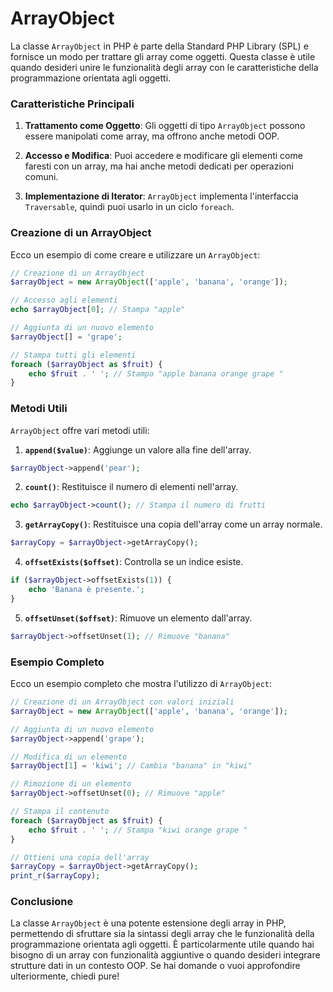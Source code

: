 # ArrayObject

La classe `ArrayObject` in PHP è parte della Standard PHP Library (SPL) e fornisce un modo per trattare gli array come oggetti. Questa classe è utile quando desideri unire le funzionalità degli array con le caratteristiche della programmazione orientata agli oggetti. 

### Caratteristiche Principali

1. **Trattamento come Oggetto**: Gli oggetti di tipo `ArrayObject` possono essere manipolati come array, ma offrono anche metodi OOP.

2. **Accesso e Modifica**: Puoi accedere e modificare gli elementi come faresti con un array, ma hai anche metodi dedicati per operazioni comuni.

3. **Implementazione di Iterator**: `ArrayObject` implementa l'interfaccia `Traversable`, quindi puoi usarlo in un ciclo `foreach`.

### Creazione di un ArrayObject

Ecco un esempio di come creare e utilizzare un `ArrayObject`:

```php
// Creazione di un ArrayObject
$arrayObject = new ArrayObject(['apple', 'banana', 'orange']);

// Accesso agli elementi
echo $arrayObject[0]; // Stampa "apple"

// Aggiunta di un nuovo elemento
$arrayObject[] = 'grape';

// Stampa tutti gli elementi
foreach ($arrayObject as $fruit) {
    echo $fruit . ' '; // Stampa "apple banana orange grape "
}
```

### Metodi Utili

`ArrayObject` offre vari metodi utili:

1. **`append($value)`**: Aggiunge un valore alla fine dell'array.

```php
$arrayObject->append('pear');
```

2. **`count()`**: Restituisce il numero di elementi nell'array.

```php
echo $arrayObject->count(); // Stampa il numero di frutti
```

3. **`getArrayCopy()`**: Restituisce una copia dell'array come un array normale.

```php
$arrayCopy = $arrayObject->getArrayCopy();
```

4. **`offsetExists($offset)`**: Controlla se un indice esiste.

```php
if ($arrayObject->offsetExists(1)) {
    echo 'Banana è presente.';
}
```

5. **`offsetUnset($offset)`**: Rimuove un elemento dall'array.

```php
$arrayObject->offsetUnset(1); // Rimuove "banana"
```

### Esempio Completo

Ecco un esempio completo che mostra l'utilizzo di `ArrayObject`:

```php
// Creazione di un ArrayObject con valori iniziali
$arrayObject = new ArrayObject(['apple', 'banana', 'orange']);

// Aggiunta di un nuovo elemento
$arrayObject->append('grape');

// Modifica di un elemento
$arrayObject[1] = 'kiwi'; // Cambia "banana" in "kiwi"

// Rimozione di un elemento
$arrayObject->offsetUnset(0); // Rimuove "apple"

// Stampa il contenuto
foreach ($arrayObject as $fruit) {
    echo $fruit . ' '; // Stampa "kiwi orange grape "
}

// Ottieni una copia dell'array
$arrayCopy = $arrayObject->getArrayCopy();
print_r($arrayCopy);
```

### Conclusione

La classe `ArrayObject` è una potente estensione degli array in PHP, permettendo di sfruttare sia la sintassi degli array che le funzionalità della programmazione orientata agli oggetti. È particolarmente utile quando hai bisogno di un array con funzionalità aggiuntive o quando desideri integrare strutture dati in un contesto OOP. Se hai domande o vuoi approfondire ulteriormente, chiedi pure!